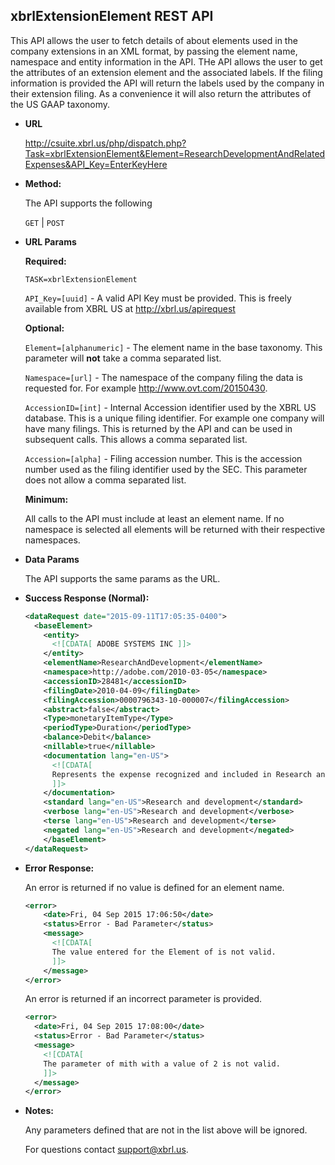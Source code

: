 xbrlExtensionElement REST API
----
This API allows the user to fetch details of about elements used in the company extensions in an XML format, by passing the element name, namespace and entity information in the API. THe API allows the user to get the attributes of an extension element and the associated labels.  If the filing information is provided the API will return the labels used by the company in their extension filing.  As a convenience it will also return the attributes of the US GAAP taxonomy.  

* **URL**

  <http://csuite.xbrl.us/php/dispatch.php?Task=xbrlExtensionElement&Element=ResearchDevelopmentAndRelatedExpenses&API_Key=EnterKeyHere>

* **Method:**

  The API supports the following

  `GET` | `POST`

*  **URL Params**

   **Required:**

   `TASK=xbrlExtensionElement`

   `API_Key=[uuid]` - A valid API Key must be provided. This is freely available from XBRL US at <http://xbrl.us/apirequest>

   **Optional:**

    `Element=[alphanumeric]` - The element name in the base taxonomy. This parameter will **not** take a comma separated list.

    `Namespace=[url]` - The namespace of the company filing the data is requested for. For example http://www.ovt.com/20150430.

    `AccessionID=[int]` - Internal Accession identifier used by the XBRL US database. This is a unique filing identifier. For example one company will have many filings. This is returned by the API and can be used in subsequent calls. This allows a comma separated list.

    `Accession=[alpha]` - Filing accession number. This is the accession number used as the filing identifier used by the SEC. This parameter does not allow a comma separated list.

   **Minimum:**

   All calls to the API must include at least an element name.  If no namespace is selected all elements will be returned with their respective namespaces.


* **Data Params**

    The API supports the same params as the URL.

* **Success Response (Normal):**

    ```XML
    <dataRequest date="2015-09-11T17:05:35-0400">
      <baseElement>
        <entity>
          <![CDATA[ ADOBE SYSTEMS INC ]]>
        </entity>
        <elementName>ResearchAndDevelopment</elementName>
        <namespace>http://adobe.com/2010-03-05</namespace>
        <accessionID>28481</accessionID>
        <filingDate>2010-04-09</filingDate>
        <filingAccession>0000796343-10-000007</filingAccession>
        <abstract>false</abstract>
        <Type>monetaryItemType</Type>
        <periodType>Duration</periodType>
        <balance>Debit</balance>
        <nillable>true</nillable>
        <documentation lang="en-US">
          <![CDATA[
          Represents the expense recognized and included in Research and Development during the period arising from share-based compensation arrangements (for example, shares of stock, stock options or other equity instruments) with employees, directors and certain consultants qualifying for treatment as employees.
          ]]>
        </documentation>
        <standard lang="en-US">Research and development</standard>
        <verbose lang="en-US">Research and development</verbose>
        <terse lang="en-US">Research and development</terse>
        <negated lang="en-US">Research and development</negated>
        </baseElement>
    </dataRequest>
    ```

* **Error Response:**

    An error is returned if no value is defined for an element name.

    ```XML
    <error>
        <date>Fri, 04 Sep 2015 17:06:50</date>
        <status>Error - Bad Parameter</status>
        <message>
          <![CDATA[
          The value entered for the Element of is not valid.
          ]]>
        </message>
    </error>
    ```
    An error is returned if an incorrect parameter is provided.

    ```XML
    <error>
      <date>Fri, 04 Sep 2015 17:08:00</date>
      <status>Error - Bad Parameter</status>
      <message>
        <![CDATA[
        The parameter of mith with a value of 2 is not valid.
        ]]>
      </message>
    </error>
    ```



* **Notes:**

  Any parameters defined that are not in the list above will be ignored.

  For questions contact support@xbrl.us.
